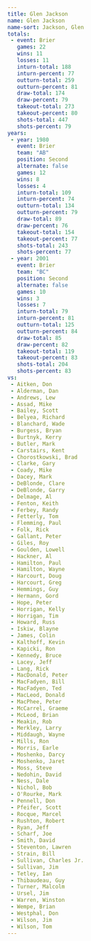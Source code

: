 ```yaml
---
title: Glen Jackson
name: Glen Jackson
name-sort: Jackson, Glen
totals:
 - event: Brier
   games: 22
   wins: 11
   losses: 11
   inturn-total: 188
   inturn-percent: 77
   outturn-total: 259
   outturn-percent: 81
   draw-total: 174
   draw-percent: 79
   takeout-total: 273
   takeout-percent: 80
   shots-total: 447
   shots-percent: 79
years:
 - year: 1980
   event: Brier
   team: "AB"
   position: Second
   alternate: false
   games: 12
   wins: 8
   losses: 4
   inturn-total: 109
   inturn-percent: 74
   outturn-total: 134
   outturn-percent: 79
   draw-total: 89
   draw-percent: 76
   takeout-total: 154
   takeout-percent: 77
   shots-total: 243
   shots-percent: 77
 - year: 2001
   event: Brier
   team: "BC"
   position: Second
   alternate: false
   games: 10
   wins: 3
   losses: 7
   inturn-total: 79
   inturn-percent: 81
   outturn-total: 125
   outturn-percent: 84
   draw-total: 85
   draw-percent: 82
   takeout-total: 119
   takeout-percent: 83
   shots-total: 204
   shots-percent: 83
vs:
 - Aitken, Don
 - Alderman, Dan
 - Andrews, Lew
 - Assad, Mike
 - Bailey, Scott
 - Belyea, Richard
 - Blanchard, Wade
 - Burgess, Bryan
 - Burtnyk, Kerry
 - Butler, Mark
 - Carstairs, Kent
 - Chorostkowski, Brad
 - Clarke, Gary
 - Coady, Mike
 - Dacey, Mark
 - DeBlonde, Clare
 - DeBlonde, Garry
 - Delmage, Al
 - Fenton, Keith
 - Ferbey, Randy
 - Fetterly, Tom
 - Flemming, Paul
 - Folk, Rick
 - Gallant, Peter
 - Giles, Roy
 - Goulden, Lowell
 - Hackner, Al
 - Hamilton, Paul
 - Hamilton, Wayne
 - Harcourt, Doug
 - Harcourt, Greg
 - Hemmings, Guy
 - Hermann, Gord
 - Hope, Peter
 - Horrigan, Kelly
 - Horrigan, Tim
 - Howard, Russ
 - Iskiw, Blayne
 - James, Colin
 - Kalthoff, Kevin
 - Kapicki, Ron
 - Kennedy, Bruce
 - Lacey, Jeff
 - Lang, Rick
 - MacDonald, Peter
 - MacFadyen, Bill
 - MacFadyen, Ted
 - MacLeod, Donald
 - MacPhee, Peter
 - McCarrel, Graeme
 - McLeod, Brian
 - Meakin, Rob
 - Merkley, Larry
 - Middaugh, Wayne
 - Mills, Ron
 - Morris, Earle
 - Moshenko, Darcy
 - Moshenko, Jaret
 - Moss, Steve
 - Nedohin, David
 - Ness, Dale
 - Nichol, Bob
 - O'Rourke, Mark
 - Pennell, Don
 - Pfeifer, Scott
 - Rocque, Marcel
 - Rushton, Robert
 - Ryan, Jeff
 - Scharf, Joe
 - Smith, David
 - Steventon, Lawren
 - Strain, Bill
 - Sullivan, Charles Jr.
 - Sullivan, Jim
 - Tetley, Ian
 - Thibaudeau, Guy
 - Turner, Malcolm
 - Ursel, Jim
 - Warren, Winston
 - Wempe, Brian
 - Westphal, Don
 - Wilson, Jim
 - Wilson, Tom
---
```

